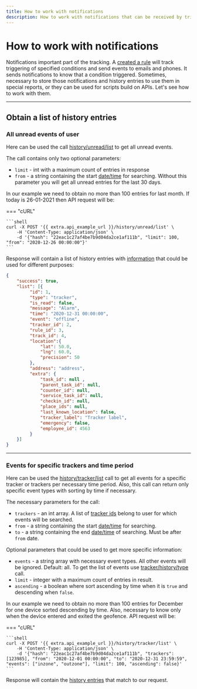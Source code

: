 ```yaml
---
title: How to work with notifications
description: How to work with notifications that can be received by triggering alerts.
---
```


# How to work with notifications

Notifications important part of the tracking. A [created a rule](./use-rules.md#create) will track triggering of 
specified conditions and send events to emails and phones. It sends notifications to know that a condition triggered. 
Sometimes, necessary to store those notifications and history entries to use them in special reports, or they can be 
used for scripts build on APIs. Let's see how to work with them.

<hr>

## Obtain a list of history entries

### All unread events of user

Here can be used the call [history/unread/list](../resources/commons/history/history_unread.md#list) to get all unread events.

The call contains only two optional parameters:

* `limit` - int with a maximum count of entries in response
* `from` - a string containing the start [date/time](../getting-started.md#data-types) for searching. Without this parameter you will get all unread entries
 for the last 30 days.

In our example we need to obtain no more than 100 entries for last month. If today is 26-01-2021 then API request will be:

=== "cURL"

    ```shell
    curl -X POST '{{ extra.api_example_url }}/history/unread/list' \
        -H 'Content-Type: application/json' \ 
        -d '{"hash": "22eac1c27af4be7b9d04da2ce1af111b", "limit": 100, "from": "2020-12-26 00:00:00"}'
    ```

Response will contain a list of history entries with [information](../resources/commons/history/index.md#tracker-history-entry) 
that could be used for different purposes:

```json
{
    "success": true,
    "list": [{
         "id": 1,
         "type": "tracker",
         "is_read": false,
         "message": "Alarm",
         "time": "2020-12-31 00:00:00",
         "event": "offline",
         "tracker_id": 2,
         "rule_id": 3,
         "track_id": 4,
         "location":{ 
             "lat": 50.0,
             "lng": 60.0,
             "precision": 50
         },
         "address": "address",
         "extra": {
             "task_id": null , 
             "parent_task_id": null,
             "counter_id": null,
             "service_task_id": null,
             "checkin_id": null,
             "place_ids": null,
             "last_known_location": false,
             "tracker_label": "Tracker label",
             "emergency": false,
             "employee_id": 4563
         }
    }]
}
```

<hr>

### Events for specific trackers and time period

Here can be used the [history/tracker/list](../resources/commons/history/history_tracker.md#list) call to get all events 
for a specific tracker or trackers per necessary time period. Also, this call can return only specific event types with 
sorting by time if necessary.

The necessary parameters for the call:

* `trackers` - an int array. A list of [tracker ids](../resources/tracking/tracker/index.md#list) belong to user for which events will be searched.
* `from` - a string containing the start [date/time](../getting-started.md#data-types) for searching.
* `to` - a string containing the end [date/time](../getting-started.md#data-types) of searching. Must be after `from` date.

Optional parameters that could be used to get more specific information:

* `events` - a string array with necessary event types. All other events will be ignored. Default: all. To get the 
list of events use [tracker/history/type](../resources/commons/history/history_type.md#list) call. 
* `limit` - integer with a maximum count of entries in result.
* `ascending` - a boolean where sort ascending by time when it is `true` and descending when `false`.

In our example we need to obtain no more than 100 entries for December for one device sorted descending by time. Also, 
necessary to know only when the device entered and exited the geofence. API request will be:

=== "cURL"

    ```shell
    curl -X POST '{{ extra.api_example_url }}/history/tracker/list' \
        -H 'Content-Type: application/json' \ 
        -d '{"hash": "22eac1c27af4be7b9d04da2ce1af111b", "trackers": [123985], "from": "2020-12-01 00:00:00", "to": "2020-12-31 23:59:59", "events": ["inzone", "outzone"], "limit": 100, "ascending": false}'
    ```

Response will contain the [history entries](../resources/commons/history/index.md#tracker-history-entry) that match to our request.
